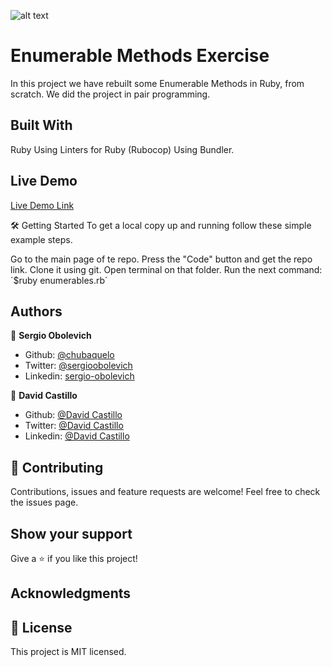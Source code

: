 ![alt text](https://camo.githubusercontent.com/3a5835d4f56c57cec85939ac345e43fef164c178/68747470733a2f2f696d672e736869656c64732e696f2f62616467652f4d6963726f76657273652d626c756576696f6c6574 "Microverse")

# Enumerable Methods Exercise
In this project we have rebuilt some Enumerable Methods in Ruby, from scratch.
We did the project in pair programming.

## Built With
Ruby
Using Linters for Ruby (Rubocop)
Using Bundler.

## Live Demo
[Live Demo Link](https://repl.it/@chubaquelo/Enumerable-Methods#enumerables.rb)

🛠 Getting Started
To get a local copy up and running follow these simple example steps.

Go to the main page of te repo.
Press the "Code" button and get the repo link.
Clone it using git.
Open terminal on that folder.
Run the next command: ´$ruby enumerables.rb´

## Authors

👤 **Sergio Obolevich**

- Github: [@chubaquelo](https://github.com/chubaquelo)
- Twitter: [@sergioobolevich](https://twitter.com/SergioObolevich)
- Linkedin: [sergio-obolevich](https://www.linkedin.com/in/sergio-obolevich/)

👤 **David Castillo**

- Github: [@David Castillo](https://github.com/Fanger53)
- Twitter: [@David Castillo](https://twitter.com/DavidLe97005129)
- Linkedin: [@David Castillo](https://www.linkedin.com/in/david-castillo-61ba10b8/)

## 🤝 Contributing
Contributions, issues and feature requests are welcome!
Feel free to check the issues page.

## Show your support
Give a ⭐️ if you like this project!

## Acknowledgments

## 📝 License
This project is MIT licensed.

